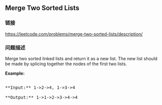 ## Merge Two Sorted Lists  
### 链接  
https://leetcode.com/problems/merge-two-sorted-lists/description/  
### 问题描述
Merge two sorted linked lists and return it as a new list. The new list should be made by splicing together the nodes of the first two lists.

**Example:**
<pre>
**Input:** 1->2->4, 1->3->4
**Output:** 1->1->2->3->4->4
</pre>

